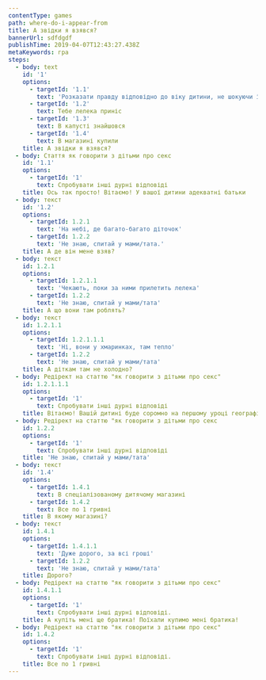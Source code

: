```yaml
---
contentType: games
path: where-do-i-appear-from
title: А звідки я взявся?
bannerUrl: sdfdgdf
publishTime: 2019-04-07T12:43:27.438Z
metaKeywords: гра
steps:
  - body: text
    id: '1'
    options:
      - targetId: '1.1'
        text: 'Розказати правду відповідно до віку дитини, не шокуючи її подробицями'
      - targetId: '1.2'
        text: Тебе лелека приніс
      - targetId: '1.3'
        text: В капусті знайшовся
      - targetId: '1.4'
        text: В магазині купили
    title: А звідки я взявся?
  - body: Cтаття як говорити з дітьми про секс
    id: '1.1'
    options:
      - targetId: '1'
        text: Спробувати інші дурні відповіді
    title: Ось так просто! Вітаємо! У вашої дитини адекватні батьки
  - body: текст
    id: '1.2'
    options:
      - targetId: 1.2.1
        text: 'На небі, де багато-багато діточок'
      - targetId: 1.2.2
        text: 'Не знаю, спитай у мами/тата.'
    title: А де він мене взяв?
  - body: текст
    id: 1.2.1
    options:
      - targetId: 1.2.1.1
        text: 'Чекають, поки за ними прилетить лелека'
      - targetId: 1.2.2
        text: 'Не знаю, спитай у мами/тата'
    title: А що вони там роблять?
  - body: текст
    id: 1.2.1.1
    options:
      - targetId: 1.2.1.1.1
        text: 'Ні, вони у хмаринках, там тепло'
      - targetId: 1.2.2
        text: 'Не знаю, спитай у мами/тата'
    title: А діткам там не холодно?
  - body: Редірект на статтю "як говорити з дітьми про секс"
    id: 1.2.1.1.1
    options:
      - targetId: '1'
        text: Спробувати інші дурні відповіді
    title: Вітаємо! Вашій дитині буде соромно на першому уроці географії
  - body: Редірект на статтю "як говорити з дітьми про секс
    id: 1.2.2
    options:
      - targetId: '1'
        text: Спробувати інші дурні відповіді
    title: 'Не знаю, спитай у мами/тата'
  - body: текст
    id: '1.4'
    options:
      - targetId: 1.4.1
        text: В спеціалізованому дитячому магазині
      - targetId: 1.4.2
        text: Все по 1 гривні
    title: В якому магазині?
  - body: текст
    id: 1.4.1
    options:
      - targetId: 1.4.1.1
        text: 'Дуже дорого, за всі гроші'
      - targetId: 1.2.2
        text: 'Не знаю, спитай у мами/тата'
    title: Дорого?
  - body: Редірект на статтю "як говорити з дітьми про секс"
    id: 1.4.1.1
    options:
      - targetId: '1'
        text: Спробувати інші дурні відповіді.
    title: А купіть мені ще братика! Поїхали купимо мені братика!
  - body: Редірект на статтю "як говорити з дітьми про секс"
    id: 1.4.2
    options:
      - targetId: '1'
        text: Спробувати інші дурні відповіді.
    title: Все по 1 гривні
---
```


